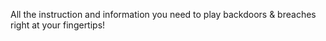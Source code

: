 All the instruction and information you need to play backdoors & breaches right at your fingertips!
